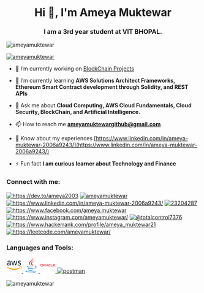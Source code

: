 <h1 align="center">Hi 👋, I'm Ameya Muktewar</h1>
<h3 align="center">I am a 3rd year student at VIT BHOPAL.</h3>

<p align="left"> <img src="https://komarev.com/ghpvc/?username=ameyamuktewar&label=Profile%20views&color=0e75b6&style=flat" alt="ameyamuktewar" /> </p>

<p align="left"> <a href="https://twitter.com/ameyamuktewar" target="blank"><img src="https://img.shields.io/twitter/follow/ameyamuktewar?logo=twitter&style=for-the-badge" alt="ameyamuktewar" /></a> </p>

- 🔭 I’m currently working on [BlockChain Projects](https://github.com/Ameya-2003/BlockChain)

- 🌱 I’m currently learning **AWS Solutions Architect Frameworks, Ethereum Smart Contract development through Solidity, and REST APIs**

- 💬 Ask me about **Cloud Computing, AWS Cloud Fundamentals, Cloud Security, BlockChain, and Artificial Intelligence.**

- 📫 How to reach me **ameyamuktewargithub@gmail.com**

- 📄 Know about my experiences [https://www.linkedin.com/in/ameya-muktewar-2006a9243/](https://www.linkedin.com/in/ameya-muktewar-2006a9243/)

- ⚡ Fun fact **I am curious learner about Technology and Finance**

<h3 align="left">Connect with me:</h3>
<p align="left">
<a href="https://dev.to/https://dev.to/ameya2003" target="blank"><img align="center" src="https://raw.githubusercontent.com/rahuldkjain/github-profile-readme-generator/master/src/images/icons/Social/devto.svg" alt="https://dev.to/ameya2003" height="30" width="40" /></a>
<a href="https://twitter.com/ameyamuktewar" target="blank"><img align="center" src="https://raw.githubusercontent.com/rahuldkjain/github-profile-readme-generator/master/src/images/icons/Social/twitter.svg" alt="ameyamuktewar" height="30" width="40" /></a>
<a href="https://linkedin.com/in/https://www.linkedin.com/in/ameya-muktewar-2006a9243/" target="blank"><img align="center" src="https://raw.githubusercontent.com/rahuldkjain/github-profile-readme-generator/master/src/images/icons/Social/linked-in-alt.svg" alt="https://www.linkedin.com/in/ameya-muktewar-2006a9243/" height="30" width="40" /></a>
<a href="https://stackoverflow.com/users/23204287" target="blank"><img align="center" src="https://raw.githubusercontent.com/rahuldkjain/github-profile-readme-generator/master/src/images/icons/Social/stack-overflow.svg" alt="23204287" height="30" width="40" /></a>
<a href="https://fb.com/https://www.facebook.com/ameya.muktewar" target="blank"><img align="center" src="https://raw.githubusercontent.com/rahuldkjain/github-profile-readme-generator/master/src/images/icons/Social/facebook.svg" alt="https://www.facebook.com/ameya.muktewar" height="30" width="40" /></a>
<a href="https://instagram.com/https://www.instagram.com/ameyamuktewar/" target="blank"><img align="center" src="https://raw.githubusercontent.com/rahuldkjain/github-profile-readme-generator/master/src/images/icons/Social/instagram.svg" alt="https://www.instagram.com/ameyamuktewar/" height="30" width="40" /></a>
<a href="https://medium.com/@totalcontrol7376" target="blank"><img align="center" src="https://raw.githubusercontent.com/rahuldkjain/github-profile-readme-generator/master/src/images/icons/Social/medium.svg" alt="@totalcontrol7376" height="30" width="40" /></a>
<a href="https://www.hackerrank.com/https://www.hackerrank.com/profile/ameya_muktewar21" target="blank"><img align="center" src="https://raw.githubusercontent.com/rahuldkjain/github-profile-readme-generator/master/src/images/icons/Social/hackerrank.svg" alt="https://www.hackerrank.com/profile/ameya_muktewar21" height="30" width="40" /></a>
<a href="https://www.leetcode.com/https://leetcode.com/ameyamuktewar/" target="blank"><img align="center" src="https://raw.githubusercontent.com/rahuldkjain/github-profile-readme-generator/master/src/images/icons/Social/leet-code.svg" alt="https://leetcode.com/ameyamuktewar/" height="30" width="40" /></a>
</p>

<h3 align="left">Languages and Tools:</h3>
<p align="left"> <a href="https://aws.amazon.com" target="_blank" rel="noreferrer"> <img src="https://raw.githubusercontent.com/devicons/devicon/master/icons/amazonwebservices/amazonwebservices-original-wordmark.svg" alt="aws" width="40" height="40"/> </a> <a href="https://www.java.com" target="_blank" rel="noreferrer"> <img src="https://raw.githubusercontent.com/devicons/devicon/master/icons/java/java-original.svg" alt="java" width="40" height="40"/> </a> <a href="https://www.oracle.com/" target="_blank" rel="noreferrer"> <img src="https://raw.githubusercontent.com/devicons/devicon/master/icons/oracle/oracle-original.svg" alt="oracle" width="40" height="40"/> </a> <a href="https://postman.com" target="_blank" rel="noreferrer"> <img src="https://www.vectorlogo.zone/logos/getpostman/getpostman-icon.svg" alt="postman" width="40" height="40"/> </a> </p>

<p><img align="center" src="https://github-readme-streak-stats.herokuapp.com/?user=ameyamuktewar&" alt="ameyamuktewar" /></p>
